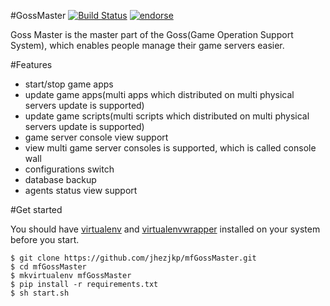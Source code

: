 #GossMaster [![Build Status](https://secure.travis-ci.org/jhezjkp/mfGossMaster.png)](http://travis-ci.org/jhezjkp/mfGossMaster) [![endorse](http://api.coderwall.com/jhezjkp/endorsecount.png)](http://coderwall.com/jhezjkp)

Goss Master is the master part of the Goss(Game Operation Support System), which enables people manage their game servers easier.

#Features

+ start/stop game apps
+ update game apps(multi apps which distributed on multi physical servers update is supported)
+ update game scripts(multi scripts which distributed on multi physical servers update is supported)
+ game server console view support
+ view multi game server consoles is supported, which is called console wall
+ configurations switch
+ database backup
+ agents status view support

#Get started

You should have [virtualenv](http://www.virtualenv.org "virtualenv") and [virtualenvwrapper](http://virtualenvwrapper.readthedocs.org/en/latest/index.html "virtualenvwrapper") installed on your system before you start.

    $ git clone https://github.com/jhezjkp/mfGossMaster.git
    $ cd mfGossMaster
    $ mkvirtualenv mfGossMaster
    $ pip install -r requirements.txt
    $ sh start.sh

